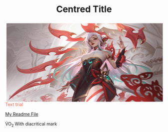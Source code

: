 <H1> <p align="center"> Centred Title </H1>
<img align="right" src="Irelia.jpg" width="500" height="250">
<p style="color:Tomato;"> Text trial </p>
<a href="readme.md"> My Readme File </a>
<p> V&#775;O<sub>2 </sub>  With diacritical mark
